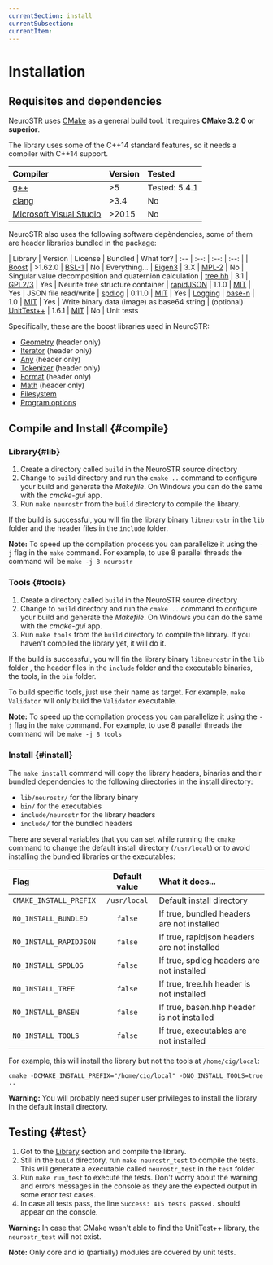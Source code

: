 ```yaml
---
currentSection: install
currentSubsection:
currentItem:
---
```

# Installation

## Requisites and dependencies  <a id="reqs"></a>

NeuroSTR uses [CMake](http://cmake.org) as a general build tool. It requires **CMake 3.2.0 or superior**.

The library uses some of the C++14 standard features, so it needs a compiler with C++14 support.

| Compiler | Version | Tested |
|:--|:--|:--
| [g++](https://gcc.gnu.org/) | >5 | Tested: 5.4.1 |
| [clang](http://clang.llvm.org/) | >3.4 | No |
| [Microsoft Visual Studio](https://www.visualstudio.com/) | >2015 | No |

NeuroSTR also uses the following software depèndencies, some of them are header libraries bundled in the package:

| Library | Version | License |  Bundled | What for?
| :-- | :--: | :--: | :--: |
| [Boost](http://www.boost.org/) | >1.62.0 | [BSL-1](http://www.boost.org/users/license.html) | No | Everything...
| [Eigen3](http://eigen.tuxfamily.org/index.php?title=Main_Page) | 3.X | [MPL-2](https://www.mozilla.org/en-US/MPL/2.0/) | No | Singular value decomposition and quaternion calculation
| [tree.hh](http://tree.phi-sci.com/) | 3.1 | [GPL2/3](https://www.gnu.org/licenses/) | Yes | Neurite tree structure container
| [rapidJSON](http://rapidjson.org/) | 1.1.0 | [MIT](https://opensource.org/licenses/MIT) | Yes | JSON file read/write
| [spdlog](https://github.com/gabime/spdlog) | 0.11.0 | [MIT](https://opensource.org/licenses/MIT) | Yes | [Logging](classes/log.html)
| [base-n](https://github.com/azawadzki/base-n) | 1.0 | [MIT](https://opensource.org/licenses/MIT) | Yes | Write binary data (image) as base64 string
| (optional) [UnitTest++](https://github.com/unittest-cpp/unittest-cpp) | 1.6.1 | [MIT](https://opensource.org/licenses/MIT) | No | Unit tests

Specifically, these are the boost libraries used in NeuroSTR:

- [Geometry](http://www.boost.org/doc/libs/release/libs/geometry/) (header only)
- [Iterator](http://www.boost.org/doc/libs/release/libs/iterator/) (header only)
- [Any](http://www.boost.org/doc/libs/release/libs/any/) (header only)
- [Tokenizer](http://www.boost.org/doc/libs/release/libs/tokenizer/) (header only)
- [Format](http://www.boost.org/doc/libs/release/libs/format/) (header only)
- [Math](http://www.boost.org/doc/libs/release/libs/math/) (header only)
- [Filesystem](http://www.boost.org/doc/libs/release/libs/filesystem/)
- [Program options](http://www.boost.org/doc/libs/release/libs/program_options/)

## Compile and Install {#compile}

### Library{#lib}

1. Create a directory called `build` in the NeuroSTR source directory
1. Change to `build` directory and run the `cmake ..` command to configure your build and generate the *Makefile*. On Windows you can do the same with the *cmake-gui* app.
1. Run `make neurostr` from the `build` directory to compile the library.

If the build is successful, you will fin the library binary `libneurostr` in the `lib` folder and the header files in the `include` folder.

**Note:** To speed up the compilation process you can parallelize it using the `-j` flag in the `make` command. For example, to use 8 parallel threads the command will be `make -j 8 neurostr`

### Tools {#tools}

1. Create a directory called `build` in the NeuroSTR source directory
1. Change to `build` directory and run the `cmake ..` command to configure your build and generate the *Makefile*. On Windows you can do the same with the *cmake-gui* app.
1. Run `make tools` from the `build` directory to compile the library. If you haven't compiled the library yet, it will do it.

If the build is successful, you will fin the library binary `libneurostr` in the `lib` folder , the header files in the `include` folder and the executable binaries, the tools, in the `bin` folder.

To build specific tools, just use their name as target. For example, `make Validator` will only build the `Validator` executable.

**Note:** To speed up the compilation process you can parallelize it using the `-j` flag in the `make` command. For example, to use 8 parallel threads the command will be `make -j 8 tools`

### Install {#install}

The `make install` command will copy the library headers, binaries and their bundled dependencies to the following directories in the install directory:

- `lib/neurostr/` for the library binary
- `bin/` for the executables
- `include/neurostr` for the library headers
- `include/` for the bundled headers

There are several variables that you can set while running the `cmake` command to change the default install directory (`/usr/local`) or to avoid installing the bundled libraries or the executables:

| Flag | Default value | What it does...|
|:--| :--: |:-|
|`CMAKE_INSTALL_PREFIX` | `/usr/local` | Default install directory
|`NO_INSTALL_BUNDLED` | `false` | If true, bundled headers are not installed
|`NO_INSTALL_RAPIDJSON` | `false` | If true, rapidjson headers are not installed
|`NO_INSTALL_SPDLOG` | `false` | If true, spdlog headers are not installed
|`NO_INSTALL_TREE` | `false` | If true, tree.hh header is not installed
|`NO_INSTALL_BASEN` | `false` | If true, basen.hhp header is not installed
|`NO_INSTALL_TOOLS` | `false` | If true, executables are not installed

For example, this will install the library but not the tools at `/home/cig/local`:

`cmake -DCMAKE_INSTALL_PREFIX="/home/cig/local" -DNO_INSTALL_TOOLS=true ..`

**Warning:** You will probably need super user privileges to install the library in the default install directory.

## Testing  {#test}


1. Got to the [Library](#lib) section and compile the library.
1. Still in the `build` directory, run `make neurostr_test` to compile the tests. This will generate a executable called `neurostr_test` in the `test` folder
1. Run `make run_test` to execute the tests. Don't worry about the warning and errors messages in the console as they are the expected output in some error test cases.
1. In case all tests pass, the line `Success: 415 tests passed.` should appear on the console.

**Warning:** In case that CMake wasn't able to find the UnitTest++ library, the `neurostr_test` will not exist.

**Note:** Only core and io (partially) modules are covered by unit tests.
